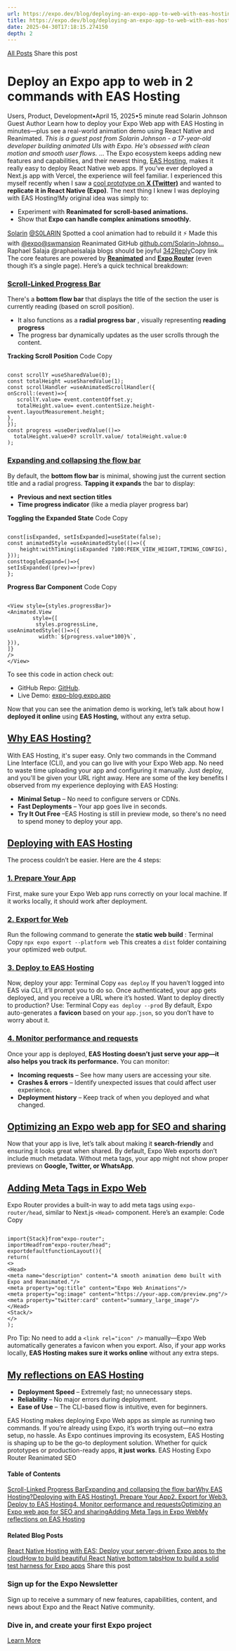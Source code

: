 ```yaml
---
url: https://expo.dev/blog/deploying-an-expo-app-to-web-with-eas-hosting
title: https://expo.dev/blog/deploying-an-expo-app-to-web-with-eas-hosting
date: 2025-04-30T17:18:15.274150
depth: 2
---
```


[All Posts](https://expo.dev/blog)
Share this post
# Deploy an Expo app to web in 2 commands with EAS Hosting
Users, Product, Development•April 15, 2025•5 minute read
Solarin Johnson
Guest Author
Learn how to deploy your Expo Web app with EAS Hosting in minutes—plus see a real-world animation demo using React Native and Reanimated.
_This is a guest post from Solarin Johnson - a 17-year-old developer building animated UIs with Expo. He's obsessed with clean motion and smooth user flows._
...
The Expo ecosystem keeps adding new features and capabilities, and their newest thing, [EAS Hosting](https://docs.expo.dev/eas/hosting/introduction/), makes it really easy to deploy React Native web apps. If you’ve ever deployed a Next.js app with Vercel, the experience will feel familiar. 
I experienced this myself recently when I saw a [cool prototype on **X (Twitter)**](https://x.com/raphaelsalaja/status/1897296203102216702) and wanted to **replicate it in React Native (Expo)**. The next thing I knew I was deploying with EAS Hosting!My original idea was simply to:
  * Experiment with **Reanimated for scroll-based animations.**
  * Show that **Expo can handle complex animations smoothly.**


[ Solarin](https://twitter.com/S0LARIN/status/1901478306215493644)
[@S0LARIN](https://twitter.com/S0LARIN/status/1901478306215493644)
Spotted a cool animation had to rebuild it ⚡️ Made this with [@expo](https://twitter.com/expo)[@swmansion](https://twitter.com/swmansion) Reanimated GitHub [github.com/Solarin-Johnso…](https://github.com/Solarin-Johnson/expo-blog)
Raphael Salaja
@raphaelsalaja
blogs should be joyful
[342](https://twitter.com/intent/like?tweet_id=1901478306215493644)[Reply](https://twitter.com/intent/tweet?in_reply_to=1901478306215493644)Copy link
The core features are powered by [**Reanimated**](https://docs.swmansion.com/react-native-reanimated/) and [**Expo Router**](https://docs.expo.dev/router/introduction/) (even though it’s a single page). Here’s a quick technical breakdown:
### [Scroll-Linked Progress Bar ](https://expo.dev/blog/deploying-an-expo-app-to-web-with-eas-hosting#scroll-linked-progress-bar)
There's a **bottom flow bar** that displays the title of the section the user is currently reading (based on scroll position).
  * It also functions as a **radial progress bar** , visually representing **reading progress**
  * The progress bar dynamically updates as the user scrolls through the content.


**Tracking Scroll Position**
Code
Copy
```

const scrollY =useSharedValue(0);
const totalHeight =useSharedValue(1);
const scrollHandler =useAnimatedScrollHandler({
onScroll:(event)=>{
   scrollY.value= event.contentOffset.y;
   totalHeight.value= event.contentSize.height- event.layoutMeasurement.height;
},
});
const progress =useDerivedValue(()=>
  totalHeight.value>0? scrollY.value/ totalHeight.value:0
);

```

### [Expanding and collapsing the flow bar ](https://expo.dev/blog/deploying-an-expo-app-to-web-with-eas-hosting#expanding-and-collapsing-the-flow-bar)
By default, the **bottom flow bar** is minimal, showing just the current section title and a radial progress. **Tapping it expands** the bar to display:
  * **Previous and next section titles**
  * **Time progress indicator** (like a media player progress bar)


**Toggling the Expanded State**
Code
Copy
```

const[isExpanded, setIsExpanded]=useState(false);
const animatedStyle =useAnimatedStyle(()=>({
	height:withTiming(isExpanded ?100:PEEK_VIEW_HEIGHT,TIMING_CONFIG),
}));
consttoggleExpand=()=>{
setIsExpanded((prev)=>!prev)
};

```

**Progress Bar Component**
Code
Copy
```

<View style={styles.progressBar}>
<Animated.View
		style={[
		 styles.progressLine,
useAnimatedStyle(()=>({
		  width:`${progress.value*100}%`,
})),
]}
/>
</View>

```

To see this code in action check out:
  * GitHub Repo: [GitHub](https://github.com/Solarin-Johnson/expo-blog).
  * Live Demo: [expo-blog.expo.app](https://expo-blog.expo.app/)


Now that you can see the animation demo is working, let’s talk about how I **deployed it online** using **EAS Hosting,** without any extra setup.
## [Why EAS Hosting? ](https://expo.dev/blog/deploying-an-expo-app-to-web-with-eas-hosting#why-eas-hosting)
With EAS Hosting, it's super easy. Only two commands in the Command Line Interface (CLI), and you can go live with your Expo Web app. No need to waste time uploading your app and configuring it manually. Just deploy, and you'll be given your URL right away. Here are some of the key benefits I observed from my experience deploying with EAS Hosting:
  * **Minimal Setup** – No need to configure servers or CDNs.
  * **Fast Deployments** – Your app goes live in seconds.
  * **Try It Out Free** –EAS Hosting is still in preview mode, so there's no need to spend money to deploy your app.

## [Deploying with EAS Hosting ](https://expo.dev/blog/deploying-an-expo-app-to-web-with-eas-hosting#deploying-with-eas-hosting)
The process couldn’t be easier. Here are the 4 steps:
### [1. Prepare Your App ](https://expo.dev/blog/deploying-an-expo-app-to-web-with-eas-hosting#1-prepare-your-app)
First, make sure your Expo Web app runs correctly on your local machine. If it works locally, it should work after deployment.
### [2. Export for Web ](https://expo.dev/blog/deploying-an-expo-app-to-web-with-eas-hosting#2-export-for-web)
Run the following command to generate the **static web build** :
Terminal
Copy
`npx expo export --platform web`
This creates a `dist` folder containing your optimized web output.
### [3. Deploy to EAS Hosting ](https://expo.dev/blog/deploying-an-expo-app-to-web-with-eas-hosting#3-deploy-to-eas-hosting)
Now, deploy your app:
Terminal
Copy
`eas deploy`
If you haven’t logged into EAS via CLI, it’ll prompt you to do so. Once authenticated, your app gets deployed, and you receive a URL where it’s hosted.
Want to deploy directly to production? Use:
Terminal
Copy
`eas deploy --prod`
By default, Expo auto-generates a **favicon** based on your `app.json`, so you don’t have to worry about it.
### [4. Monitor performance and requests ](https://expo.dev/blog/deploying-an-expo-app-to-web-with-eas-hosting#4-monitor-performance-and-requests)
Once your app is deployed, **EAS Hosting doesn’t just serve your app—it also helps you track its performance.** You can monitor:
  * **Incoming requests** – See how many users are accessing your site.
  * **Crashes & errors** – Identify unexpected issues that could affect user experience.
  * **Deployment history** – Keep track of when you deployed and what changed.

## [Optimizing an Expo web app for SEO and sharing ](https://expo.dev/blog/deploying-an-expo-app-to-web-with-eas-hosting#optimizing-an-expo-web-app-for-seo-and-sharing)
Now that your app is live, let’s talk about making it **search-friendly** and ensuring it looks great when shared.
By default, Expo Web exports don’t include much metadata. Without meta tags, your app might not show proper previews on **Google, Twitter, or WhatsApp**.
## [Adding Meta Tags in Expo Web ](https://expo.dev/blog/deploying-an-expo-app-to-web-with-eas-hosting#adding-meta-tags-in-expo-web)
Expo Router provides a built-in way to add meta tags using `expo-router/head`, similar to Next.js `<Head>` component.
Here’s an example:
Code
Copy
```

import{Stack}from"expo-router";
importHeadfrom"expo-router/head";
exportdefaultfunctionLayout(){
return(
<>
<Head>
<meta name="description" content="A smooth animation demo built with Expo and Reanimated."/>
<meta property="og:title" content="Expo Web Animations"/>
<meta property="og:image" content="https://your-app.com/preview.png"/>
<meta property="twitter:card" content="summary_large_image"/>
</Head>
<Stack/>
</>
);

```

Pro Tip: No need to add a `<link rel="icon" />` manually—Expo Web automatically generates a favicon when you export.
Also, if your app works locally, **EAS Hosting makes sure it works online** without any extra steps.
## [My reflections on EAS Hosting ](https://expo.dev/blog/deploying-an-expo-app-to-web-with-eas-hosting#my-reflections-on-eas-hosting)
  * **Deployment Speed** – Extremely fast; no unnecessary steps.
  * **Reliability** – No major errors during deployment.
  * **Ease of Use** – The CLI-based flow is intuitive, even for beginners.


EAS Hosting makes deploying Expo Web apps as simple as running two commands. If you’re already using Expo, it’s worth trying out—no extra setup, no hassle.
As Expo continues improving its ecosystem, EAS Hosting is shaping up to be the go-to deployment solution. Whether for quick prototypes or production-ready apps, **it just works**.
EAS Hosting
Expo Router
Reanimated
SEO
#### Table of Contents
[Scroll-Linked Progress Bar](https://expo.dev/blog/deploying-an-expo-app-to-web-with-eas-hosting#scroll-linked-progress-bar)[Expanding and collapsing the flow bar](https://expo.dev/blog/deploying-an-expo-app-to-web-with-eas-hosting#expanding-and-collapsing-the-flow-bar)[Why EAS Hosting?](https://expo.dev/blog/deploying-an-expo-app-to-web-with-eas-hosting#why-eas-hosting)[Deploying with EAS Hosting](https://expo.dev/blog/deploying-an-expo-app-to-web-with-eas-hosting#deploying-with-eas-hosting)[1. Prepare Your App](https://expo.dev/blog/deploying-an-expo-app-to-web-with-eas-hosting#1-prepare-your-app)[2. Export for Web](https://expo.dev/blog/deploying-an-expo-app-to-web-with-eas-hosting#2-export-for-web)[3. Deploy to EAS Hosting](https://expo.dev/blog/deploying-an-expo-app-to-web-with-eas-hosting#3-deploy-to-eas-hosting)[4. Monitor performance and requests](https://expo.dev/blog/deploying-an-expo-app-to-web-with-eas-hosting#4-monitor-performance-and-requests)[Optimizing an Expo web app for SEO and sharing](https://expo.dev/blog/deploying-an-expo-app-to-web-with-eas-hosting#optimizing-an-expo-web-app-for-seo-and-sharing)[Adding Meta Tags in Expo Web](https://expo.dev/blog/deploying-an-expo-app-to-web-with-eas-hosting#adding-meta-tags-in-expo-web)[My reflections on EAS Hosting](https://expo.dev/blog/deploying-an-expo-app-to-web-with-eas-hosting#my-reflections-on-eas-hosting)
#### Related Blog Posts
[React Native Hosting with EAS: Deploy your server-driven Expo apps to the cloud](https://expo.dev/blog/expo-announces-eas-hosting-service)[How to build beautiful React Native bottom tabs](https://expo.dev/blog/how-to-build-beautiful-react-native-bottom-tabs)[How to build a solid test harness for Expo apps](https://expo.dev/blog/how-to-build-a-solid-test-harness-for-expo-apps)
Share this post
### Sign up for the Expo Newsletter
Sign up to receive a summary of new features, capabilities, content, and news about Expo and the React Native community.
### Dive in, and create your first Expo project
[Learn More](https://docs.expo.dev)

